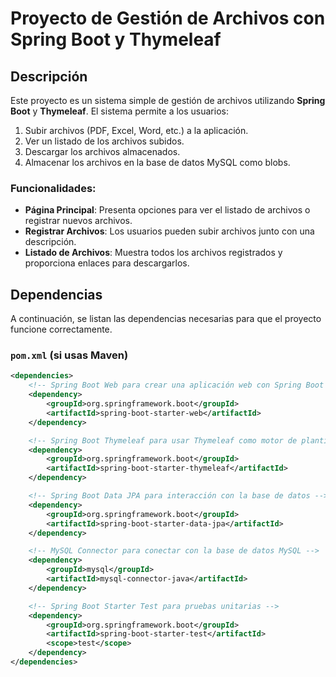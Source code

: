 # Proyecto de Gestión de Archivos con Spring Boot y Thymeleaf

## Descripción

Este proyecto es un sistema simple de gestión de archivos utilizando **Spring Boot** y **Thymeleaf**. El sistema permite a los usuarios:

1. Subir archivos (PDF, Excel, Word, etc.) a la aplicación.
2. Ver un listado de los archivos subidos.
3. Descargar los archivos almacenados.
4. Almacenar los archivos en la base de datos MySQL como blobs.

### Funcionalidades:
- **Página Principal**: Presenta opciones para ver el listado de archivos o registrar nuevos archivos.
- **Registrar Archivos**: Los usuarios pueden subir archivos junto con una descripción.
- **Listado de Archivos**: Muestra todos los archivos registrados y proporciona enlaces para descargarlos.

## Dependencias

A continuación, se listan las dependencias necesarias para que el proyecto funcione correctamente.

### `pom.xml` (si usas Maven)

```xml
<dependencies>
    <!-- Spring Boot Web para crear una aplicación web con Spring Boot -->
    <dependency>
        <groupId>org.springframework.boot</groupId>
        <artifactId>spring-boot-starter-web</artifactId>
    </dependency>

    <!-- Spring Boot Thymeleaf para usar Thymeleaf como motor de plantillas -->
    <dependency>
        <groupId>org.springframework.boot</groupId>
        <artifactId>spring-boot-starter-thymeleaf</artifactId>
    </dependency>

    <!-- Spring Boot Data JPA para interacción con la base de datos -->
    <dependency>
        <groupId>org.springframework.boot</groupId>
        <artifactId>spring-boot-starter-data-jpa</artifactId>
    </dependency>

    <!-- MySQL Connector para conectar con la base de datos MySQL -->
    <dependency>
        <groupId>mysql</groupId>
        <artifactId>mysql-connector-java</artifactId>
    </dependency>

    <!-- Spring Boot Starter Test para pruebas unitarias -->
    <dependency>
        <groupId>org.springframework.boot</groupId>
        <artifactId>spring-boot-starter-test</artifactId>
        <scope>test</scope>
    </dependency>
</dependencies>

